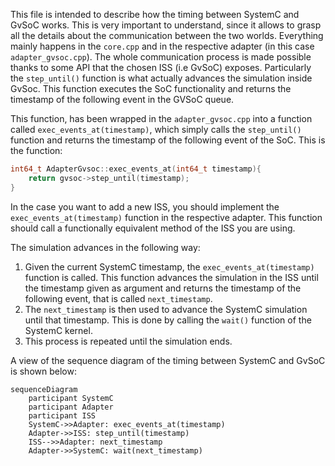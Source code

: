 This file is intended to describe how the timing between SystemC and GvSoC works. This is very important to understand, since it allows to grasp all the details about the communication between the two worlds. Everything mainly happens in the `core.cpp` and in the respective adapter (in this case `adapter_gvsoc.cpp`). The whole communication process is made possible thanks to some API that the chosen ISS (i.e GvSoC) exposes. Particularly the `step_until()` function is what actually advances the simulation inside GvSoc. This function executes the SoC functionality and returns the timestamp of the following event in the GVSoC queue. 

This function, has been wrapped in the `adapter_gvsoc.cpp` into a function called `exec_events_at(timestamp)`, which simply calls the `step_until()` function and returns the timestamp of the following event of the SoC. This is the function:

``` cpp
int64_t AdapterGvsoc::exec_events_at(int64_t timestamp){
    return gvsoc->step_until(timestamp);
}
```

In the case you want to add a new ISS, you should implement the `exec_events_at(timestamp)` function in the respective adapter. This function should call a functionally equivalent method of the ISS you are using.

The simulation advances in the following way:

1. Given the current SystemC timestamp, the `exec_events_at(timestamp)` function is called. This function advances the simulation in the ISS until the timestamp given as argument and returns the timestamp of the following event, that is called `next_timestamp`.
2. The `next_timestamp` is then used to advance the SystemC simulation until that timestamp. This is done by calling the `wait()` function of the SystemC kernel. 
3. This process is repeated until the simulation ends.

A view of the sequence diagram of the timing between SystemC and GvSoC is shown below:

```mermaid
sequenceDiagram
    participant SystemC
    participant Adapter
    participant ISS
    SystemC->>Adapter: exec_events_at(timestamp)
    Adapter->>ISS: step_until(timestamp)
    ISS-->>Adapter: next_timestamp
    Adapter->>SystemC: wait(next_timestamp)
```

